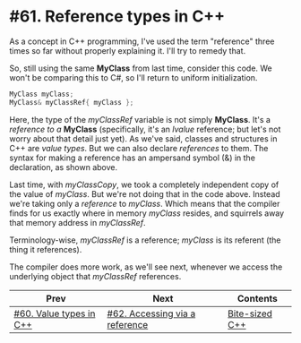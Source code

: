 # #61. Reference types in C++

As a concept in C++ programming, I've used the term "reference" three times so far without properly explaining it. I'll try to remedy that.

So, still using the same **MyClass** from last time, consider this code. We won't be comparing this to C#, so I'll return to uniform initialization.

```cpp
MyClass myClass;
MyClass& myClassRef{ myClass };
```

Here, the type of the *myClassRef* variable is not simply **MyClass**. It's a *reference to a* **MyClass** (specifically, it's an *lvalue* reference; but let's not worry about that detail just yet). As we've said, classes and structures in C++ are *value types*. But we can also declare *references* to them. The syntax for making a reference has an ampersand symbol (&) in the declaration, as shown above.

Last time, with *myClassCopy*, we took a completely independent copy of the value of *myClass*. But we're not doing that in the code above. Instead we're taking only a *reference* to *myClass*. Which means that the compiler finds for us exactly where in memory *myClass* resides, and squirrels away that memory address in *myClassRef*.

Terminology-wise, *myClassRef* is a reference; *myClass* is its referent (the thing it references).

The compiler does more work, as we'll see next, whenever we access the underlying object that *myClassRef* references.

|Prev|Next|Contents|
|-|-|-|
|[#60. Value types in C++](060.md)|[#62. Accessing via a reference](062.md)|[Bite-sized C++](../README.md)|
